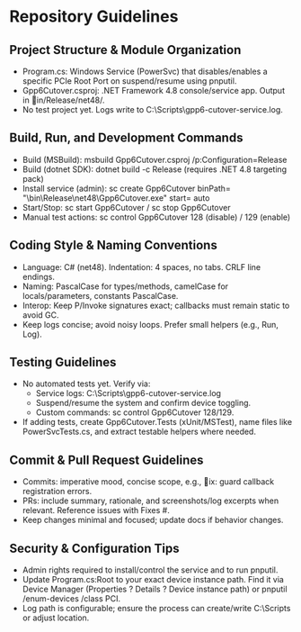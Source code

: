 # Repository Guidelines

## Project Structure & Module Organization
- Program.cs: Windows Service (PowerSvc) that disables/enables a specific PCIe Root Port on suspend/resume using pnputil.
- Gpp6Cutover.csproj: .NET Framework 4.8 console/service app. Output in in/Release/net48/.
- No test project yet. Logs write to C:\Scripts\gpp6-cutover-service.log.

## Build, Run, and Development Commands
- Build (MSBuild): msbuild Gpp6Cutover.csproj /p:Configuration=Release
- Build (dotnet SDK): dotnet build -c Release (requires .NET 4.8 targeting pack)
- Install service (admin): sc create Gpp6Cutover binPath= "<full-path>\bin\Release\net48\Gpp6Cutover.exe" start= auto
- Start/Stop: sc start Gpp6Cutover / sc stop Gpp6Cutover
- Manual test actions: sc control Gpp6Cutover 128 (disable) / 129 (enable)

## Coding Style & Naming Conventions
- Language: C# (net48). Indentation: 4 spaces, no tabs. CRLF line endings.
- Naming: PascalCase for types/methods, camelCase for locals/parameters, constants PascalCase.
- Interop: Keep P/Invoke signatures exact; callbacks must remain static to avoid GC.
- Keep logs concise; avoid noisy loops. Prefer small helpers (e.g., Run, Log).

## Testing Guidelines
- No automated tests yet. Verify via:
  - Service logs: C:\Scripts\gpp6-cutover-service.log
  - Suspend/resume the system and confirm device toggling.
  - Custom commands: sc control Gpp6Cutover 128/129.
- If adding tests, create Gpp6Cutover.Tests (xUnit/MSTest), name files like PowerSvcTests.cs, and extract testable helpers where needed.

## Commit & Pull Request Guidelines
- Commits: imperative mood, concise scope, e.g., ix: guard callback registration errors.
- PRs: include summary, rationale, and screenshots/log excerpts when relevant. Reference issues with Fixes #<id>.
- Keep changes minimal and focused; update docs if behavior changes.

## Security & Configuration Tips
- Admin rights required to install/control the service and to run pnputil.
- Update Program.cs:Root to your exact device instance path. Find it via Device Manager (Properties ? Details ? Device instance path) or pnputil /enum-devices /class PCI.
- Log path is configurable; ensure the process can create/write C:\Scripts or adjust location.